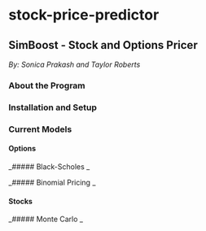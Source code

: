 # stock-price-predictor
## SimBoost - Stock and Options Pricer
_By: Sonica Prakash and Taylor Roberts_

### About the Program 

### Installation and Setup 

### Current Models 

#### Options

_##### Black-Scholes _

_##### Binomial Pricing _

#### Stocks 

_##### Monte Carlo _


